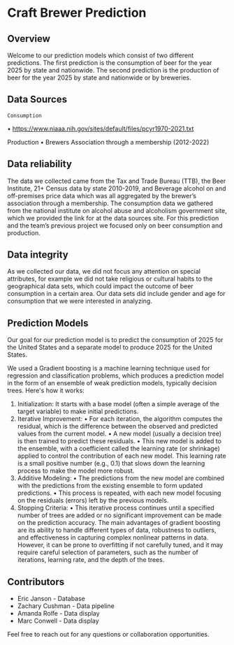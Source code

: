 # Craft Brewer Prediction


## Overview

Welcome to our prediction models which consist of two different predictions.  The first prediction is the consumption of beer for the year 2025 by state and nationwide.  The second prediction is the production of beer for the year 2025 by state and nationwide or by breweries.


## Data Sources 
	Consumption
•	https://www.niaaa.nih.gov/sites/default/files/pcyr1970-2021.txt

Production
•	Brewers Association through a membership (2012-2022)


## Data reliability 

The data we collected came from the Tax and Trade Bureau (TTB), the Beer Institute, 21+ Census data by state 2010-2019, and Beverage alcohol on and off-premises price data which was all aggregated by the brewer’s association through a membership. The consumption data we gathered from the national institute on alcohol abuse and alcoholism government site, which we provided the link for at the data sources site.  For this prediction and the team’s previous project we focused only on beer consumption and production.


## Data integrity 

As we collected our data, we did not focus any attention on special attributes, for example we did not take religious or cultural habits to the geographical data sets, which could impact the outcome of beer consumption in a certain area.  Our data sets did include gender and age for consumption that we were interested in analyzing.


## Prediction Models


Our goal for our prediction model is to predict the consumption of 2025 for the United States and a separate model to produce 2025 for the United States.  

We used a Gradient boosting is a machine learning technique used for regression and classification problems, which produces a prediction model in the form of an ensemble of weak prediction models, typically decision trees. Here's how it works:
1.	Initialization: It starts with a base model (often a simple average of the target variable) to make initial predictions.
2.	Iterative Improvement:
	•	For each iteration, the algorithm computes the residual, which is the difference between the observed and predicted values from the current model.
	•	A new model (usually a decision tree) is then trained to predict these residuals.
	•	This new model is added to the ensemble, with a coefficient called the learning rate (or shrinkage) applied to control the contribution of each new model. This learning rate is a small positive number (e.g., 0.1) that slows down the learning process to 		make the model more robust.
3.	Additive Modeling:
	•	The predictions from the new model are combined with the predictions from the existing ensemble to form updated predictions.
	•	This process is repeated, with each new model focusing on the residuals (errors) left by the previous models.
4.	Stopping Criteria:
	•	This iterative process continues until a specified number of trees are added or no significant improvement can be made on the prediction accuracy.
The main advantages of gradient boosting are its ability to handle different types of data, robustness to outliers, and effectiveness in capturing complex nonlinear patterns in data. However, it can be prone to overfitting if not carefully tuned, and it may require careful selection of parameters, such as the number of iterations, learning rate, and the depth of the trees.

## Contributors

- Eric Janson - Database
- Zachary Cushman - Data pipeline
- Amanda Rolfe - Data display
- Marc Conwell - Data display

Feel free to reach out for any questions or collaboration opportunities.
